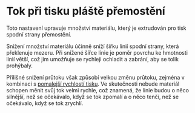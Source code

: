 Tok při tisku pláště přemostění
====
Toto nastavení upravuje množství materiálu, který je extrudován pro tisk spodní strany přemostění.

Snížení množství materiálu účinně sníží šířku linií spodní strany, která překlenuje mezeru. Při snížené šířce linie je poměr povrchu ke hmotnosti linií větší, což jim umožňuje se rychleji ochladit a zabrání, aby se tolik prohýbaly.

Přílišné snížení průtoku však způsobí velkou změnu průtoku, zejména v kombinaci s [pomalejší rychlostí tisku](bridge_skin_speed.md). Ve skutečnosti nebude materiál schopen měnit svůj tok velmi rychle, což znamená, že linie budou o něco silnější, než se očekávalo, když se tok zpomalí a o něco tenčí, než se očekávalo, když se tok zrychlí.
